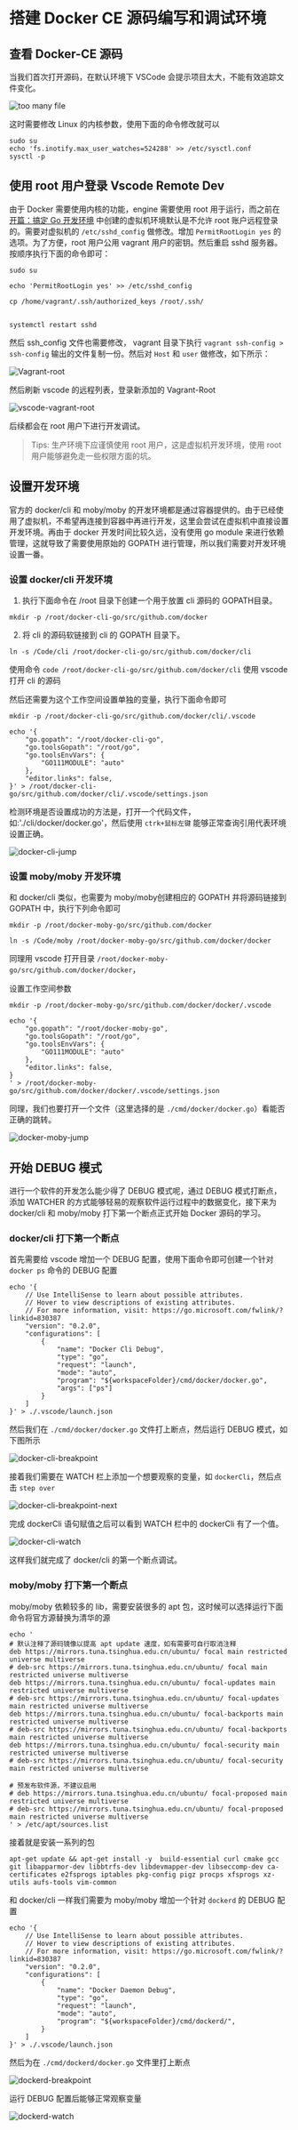 # 搭建 Docker CE 源码编写和调试环境

## 查看 Docker-CE 源码

当我们首次打开源码，在默认环境下 VSCode 会提示项目太大，不能有效追踪文件变化。

![too many file](./img/too-many-file.png)

这时需要修改 Linux 的内核参数，使用下面的命令修改就可以

```shell
sudo su
echo 'fs.inotify.max_user_watches=524288' >> /etc/sysctl.conf 
sysctl -p
```

## 使用 root 用户登录 Vscode Remote Dev

由于 Docker 需要使用内核的功能，engine 需要使用 root 用于运行，而之前在 [开篇：搞定 Go 开发环境](https://blog.csdn.net/qq_17004327/article/details/116248428) 中创建的虚拟机环境默认是不允许 root 账户远程登录的。需要对虚拟机的 `/etc/sshd_config` 做修改。增加 `PermitRootLogin yes` 的选项。为了方便，root 用户公用 vagrant 用户的密钥。然后重启  sshd 服务器。按顺序执行下面的命令即可：

```shell
sudo su

echo 'PermitRootLogin yes' >> /etc/sshd_config

cp /home/vagrant/.ssh/authorized_keys /root/.ssh/


systemctl restart sshd
```

然后 ssh_config 文件也需要修改， vagrant 目录下执行 `vagrant ssh-config > ssh-config` 输出的文件复制一份。然后对 `Host` 和 `user` 做修改，如下所示：

![Vagrant-root](./img/vagrant-root.png)


然后刷新 vscode 的远程列表，登录新添加的 Vagrant-Root

![vscode-vagrant-root](./img/vscode-vagrant-root.png)


后续都会在 root 用户下进行开发调试。

> Tips: 生产环境下应谨慎使用 root 用户，这是虚拟机开发环境，使用 root 用户能够避免走一些权限方面的坑。
## 设置开发环境

官方的 docker/cli 和 moby/moby 的开发环境都是通过容器提供的。由于已经使用了虚拟机，不希望再连接到容器中再进行开发，这里会尝试在虚拟机中直接设置开发环境。再由于 docker 开发时间比较久远，没有使用 go module 来进行依赖管理，这就导致了需要使用原始的 GOPATH 进行管理，所以我们需要对开发环境设置一番。

### 设置 docker/cli 开发环境

1. 执行下面命令在 /root 目录下创建一个用于放置 cli 源码的 GOPATH目录。

```shell
mkdir -p /root/docker-cli-go/src/github.com/docker
```

2. 将 cli 的源码软链接到 cli 的 GOPATH 目录下。

```shell
ln -s /Code/cli /root/docker-cli-go/src/github.com/docker/cli
```

使用命令 `code /root/docker-cli-go/src/github.com/docker/cli` 使用 vscode 打开 cli 的源码 

然后还需要为这个工作空间设置单独的变量，执行下面命令即可

```shell
mkdir -p /root/docker-cli-go/src/github.com/docker/cli/.vscode

echo '{
    "go.gopath": "/root/docker-cli-go",
    "go.toolsGopath": "/root/go",
    "go.toolsEnvVars": {
        "GO111MODULE": "auto"
    },
    "editor.links": false,
}' > /root/docker-cli-go/src/github.com/docker/cli/.vscode/settings.json
```

检测环境是否设置成功的方法是，打开一个代码文件，如:'./cli/docker/docker.go'，然后使用 `ctrk+鼠标左键` 能够正常查询引用代表环境设置正确。

![docker-cli-jump](./img/docker-cli-jump.png)


### 设置 moby/moby 开发环境

和 docker/cli 类似，也需要为 moby/moby创建相应的 GOPATH 并将源码链接到 GOPATH 中，执行下列命令即可

```shell
mkdir -p /root/docker-moby-go/src/github.com/docker

ln -s /Code/moby /root/docker-moby-go/src/github.com/docker/docker
```

同理用 vscode 打开目录 `/root/docker-moby-go/src/github.com/docker/docker`，

设置工作空间参数

```shell
mkdir -p /root/docker-moby-go/src/github.com/docker/docker/.vscode

echo '{
    "go.gopath": "/root/docker-moby-go",
    "go.toolsGopath": "/root/go",
    "go.toolsEnvVars": {
        "GO111MODULE": "auto"
    },
    "editor.links": false,
}
' > /root/docker-moby-go/src/github.com/docker/docker/.vscode/settings.json
```

同理，我们也要打开一个文件（这里选择的是 `./cmd/docker/docker.go`）看能否正确的跳转。

![docker-moby-jump](./img/docker-moby-jump.png)

## 开始 DEBUG 模式

进行一个软件的开发怎么能少得了 DEBUG 模式呢，通过 DEBUG 模式打断点，添加 WATCHER 的方式能够轻易的观察软件运行过程中的数据变化，接下来为 docker/cli 和 moby/moby 打下第一个断点正式开始 Docker 源码的学习。

### docker/cli 打下第一个断点

首先需要给 vscode 增加一个 DEBUG 配置，使用下面命令即可创建一个针对 `docker ps` 命令的 DEBUG 配置

```shell
echo '{
    // Use IntelliSense to learn about possible attributes.
    // Hover to view descriptions of existing attributes.
    // For more information, visit: https://go.microsoft.com/fwlink/?linkid=830387
    "version": "0.2.0",
    "configurations": [
        {
            "name": "Docker Cli Debug",
            "type": "go",
            "request": "launch",
            "mode": "auto",
            "program": "${workspaceFolder}/cmd/docker/docker.go",
            "args": ["ps"]
        }
    ]
}' > ./.vscode/launch.json
```

然后我们在 `./cmd/docker/docker.go` 文件打上断点，然后运行 DEBUG 模式，如下图所示

![docker-cli-breakpoint](./img/docker-cli-breakpoint.png)

接着我们需要在 WATCH 栏上添加一个想要观察的变量，如 `dockerCli`，然后点击 `step over`

![docker-cli-breakpoint-next](./img/docker-cli-breakpoint-next.png)

完成 dockerCli 语句赋值之后可以看到 WATCH 栏中的 dockerCli 有了一个值。

![docker-cli-watch](./img/docker-cli-watch.png)

这样我们就完成了 docker/cli 的第一个断点调试。

### moby/moby 打下第一个断点

moby/moby 依赖较多的 lib，需要安装很多的 apt 包，这时候可以选择运行下面命令将官方源替换为清华的源

```shell
echo '
# 默认注释了源码镜像以提高 apt update 速度，如有需要可自行取消注释
deb https://mirrors.tuna.tsinghua.edu.cn/ubuntu/ focal main restricted universe multiverse
# deb-src https://mirrors.tuna.tsinghua.edu.cn/ubuntu/ focal main restricted universe multiverse
deb https://mirrors.tuna.tsinghua.edu.cn/ubuntu/ focal-updates main restricted universe multiverse
# deb-src https://mirrors.tuna.tsinghua.edu.cn/ubuntu/ focal-updates main restricted universe multiverse
deb https://mirrors.tuna.tsinghua.edu.cn/ubuntu/ focal-backports main restricted universe multiverse
# deb-src https://mirrors.tuna.tsinghua.edu.cn/ubuntu/ focal-backports main restricted universe multiverse
deb https://mirrors.tuna.tsinghua.edu.cn/ubuntu/ focal-security main restricted universe multiverse
# deb-src https://mirrors.tuna.tsinghua.edu.cn/ubuntu/ focal-security main restricted universe multiverse

# 预发布软件源，不建议启用
# deb https://mirrors.tuna.tsinghua.edu.cn/ubuntu/ focal-proposed main restricted universe multiverse
# deb-src https://mirrors.tuna.tsinghua.edu.cn/ubuntu/ focal-proposed main restricted universe multiverse
' > /etc/apt/sources.list
```

接着就是安装一系列的包

```
apt-get update && apt-get install -y  build-essential curl cmake gcc git libapparmor-dev libbtrfs-dev libdevmapper-dev libseccomp-dev ca-certificates e2fsprogs iptables pkg-config pigz procps xfsprogs xz-utils aufs-tools vim-common
```


和 docker/cli 一样我们需要为 moby/moby 增加一个针对 `dockerd` 的 DEBUG 配置

```shell
echo '{
    // Use IntelliSense to learn about possible attributes.
    // Hover to view descriptions of existing attributes.
    // For more information, visit: https://go.microsoft.com/fwlink/?linkid=830387
    "version": "0.2.0",
    "configurations": [
        {
            "name": "Docker Daemon Debug",
            "type": "go",
            "request": "launch",
            "mode": "auto",
            "program": "${workspaceFolder}/cmd/dockerd/",
        }
    ]
}' > ./.vscode/launch.json
```

然后为在 `./cmd/dockerd/docker.go` 文件里打上断点

![dockerd-breakpoint](./img/dockerd-breakpoint.png)

运行 DEBUG 配置后能够正常观察变量

![dockerd-watch](./img/dockerd-watch.png)